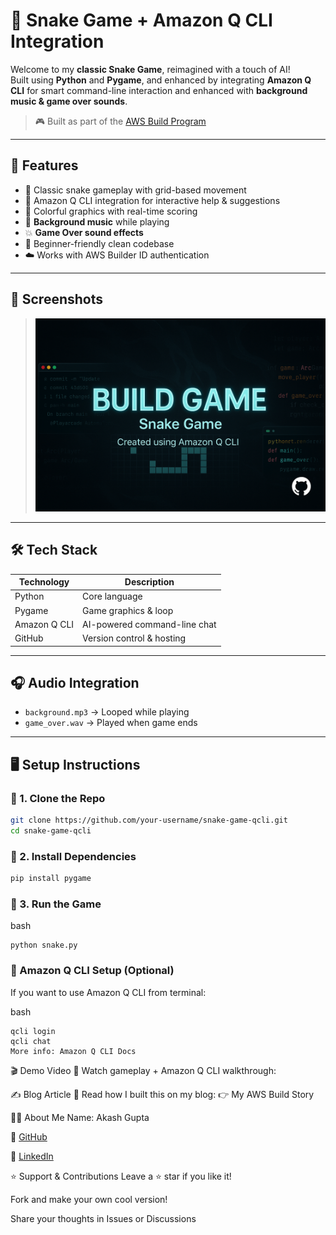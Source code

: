 # 🐍 Snake Game + Amazon Q CLI Integration

Welcome to my **classic Snake Game**, reimagined with a touch of AI!  
Built using **Python** and **Pygame**, and enhanced by integrating **Amazon Q CLI** for smart command-line interaction and enhanced with **background music & game over sounds**.

> 🎮 Built as part of the [AWS Build Program](https://aws.amazon.com/builders/)

---

## 🚀 Features

- 🐍 Classic snake gameplay with grid-based movement
- 💬 Amazon Q CLI integration for interactive help & suggestions
- 🎨 Colorful graphics with real-time scoring
- 🎵 **Background music** while playing
- 💥 **Game Over sound effects**
- 🧠 Beginner-friendly clean codebase
- ☁️ Works with AWS Builder ID authentication

---

## 📸 Screenshots


> ![Gameplay](Snake_Game.png)

---

## 🛠️ Tech Stack

| Technology     | Description                    |
|----------------|--------------------------------|
| Python         | Core language                  |
| Pygame         | Game graphics & loop           |
| Amazon Q CLI   | AI-powered command-line chat   |
| GitHub         | Version control & hosting      |

---

## 🎧 Audio Integration

- `background.mp3` → Looped while playing
- `game_over.wav` → Played when game ends

---

## 🖥️ Setup Instructions

### 🔹 1. Clone the Repo

```bash
git clone https://github.com/your-username/snake-game-qcli.git
cd snake-game-qcli
```
### 🔹 2. Install Dependencies
```bash
pip install pygame
```
### 🔹 3. Run the Game
bash
```
python snake.py
```
### 🤖 Amazon Q CLI Setup (Optional)
If you want to use Amazon Q CLI from terminal:

bash
```
qcli login
qcli chat
More info: Amazon Q CLI Docs
```
🎬 Demo Video
🎥 Watch gameplay + Amazon Q CLI walkthrough:

✍️ Blog Article
📖 Read how I built this on my blog:
👉 My AWS Build Story

🙋‍♂️ About Me
Name: Akash Gupta

🔗 [GitHub](https://github.com/Akash-Gupta-git)

💼 [LinkedIn](https://www.linkedin.com/in/akash-gupta-718363296/)

⭐ Support & Contributions
Leave a ⭐ star if you like it!

Fork and make your own cool version!

Share your thoughts in Issues or Discussions
